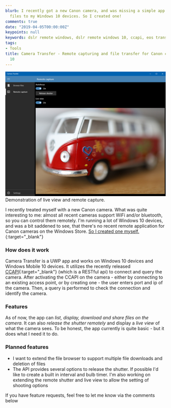 ```yaml
---
blurb: I recently got a new Canon camera, and was missing a simple app to transfer
  files to my Windows 10 devices. So I created one!
comments: true
date: "2019-04-05T00:00:00Z"
keypoints: null
keywords: dslr remote windows, dslr remote windows 10, ccapi, eos transfer
tags:
- Tools
title: Camera Transfer - Remote capturing and file transfer for Canon camera and Windows
  10
---
```


<div class="grid-x align-center text-center">
    <div class="cell large-12">
        <div class="card">
            <img src="/images/eostransfer/remote capture.png">
            <div class="sub card-section">Demonstration of live view and remote capture.</div>
        </div>
    </div>
</div>

I recently treated myself with a new Canon camera. What was quite interesting to me: almost all recent cameras support WiFi and/or bluetooth, so you can control them remotely. I'm running a lot of Windows 10 devices, and was a bit saddened to see, that there's no recent remote application for Canon cameras on the Windows Store. [So I created one myself.](https://www.microsoft.com/store/apps/9NSS46MNH6ZG?cid=homepage){:target="_blank"}

### How does it work

Camera Transfer is a UWP app and works on Windows 10 devices and Windows Mobile 10 devices. It utilizes the recently released [CCAPI](https://www.canon-europe.com/press-centre/press-releases/2019/01/sdk-and-api-package/){:target="_blank"} (which is a RESTful api) to connect and query the camera. After activating the CCAPI on the camera - either by connecting to an existing access point, or by creating one - the user enters port and ip of the camera. Then, a query is performed to check the connection and identify the camera.

### Features

As of now, the app can *list, display, download and share files on the camera*. It can also *release the shutter remotely* and display a *live view* of what the camera sees. To be honest, the app currently is quite basic - but it does what I need it to do.

### Planned features

- I want to extend the file browser to support multiple file downloads and deletion of files
- The API provides several options to release the shutter. If possible I'd like to create a built in interval and bulb timer. I'm also working on extending the remote shutter and live view to allow the setting of shooting options

If you have feature requests, feel free to let me know via the comments below